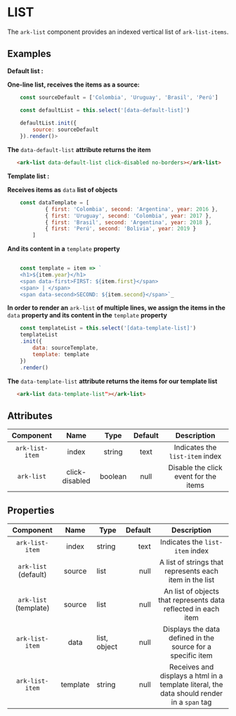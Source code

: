 LIST
====

The ``ark-list`` component provides an indexed vertical list of ``ark-list-items``.

    

Examples
--------

**Default list :**


**One-line list, receives the items as a source:**

``` javascript   
    const sourceDefault = ['Colombia', 'Uruguay', 'Brasil', 'Perú']

    const defaultList = this.select('[data-default-list]')
    
    defaultList.init({
        source: sourceDefault
    }).render()>
```

**The** ``data-default-list`` **attribute returns the item**

```html
   <ark-list data-default-list click-disabled no-borders></ark-list>
```

**Template list :**

**Receives items as** ``data`` **list of objects**

```javascript
    const dataTemplate = [
            { first: 'Colombia', second: 'Argentina', year: 2016 },
            { first: 'Uruguay', second: 'Colombia', year: 2017 },
            { first: 'Brasil', second: 'Argentina', year: 2018 },
            { first: 'Perú', second: 'Bolivia', year: 2019 }
        ]
```

**And its content in a** ``template`` **property**

``` javascript
    
    const template = item => `
    <h1>${item.year}</h1>
    <span data-first>FIRST: ${item.first}</span>
    <span> | </span>
    <span data-second>SECOND: ${item.second}</span>`_
```

**In order to render an** ``ark-list`` **of multiple lines, we assign the items in the** ``data`` **property and its content in the** ``template`` **property**

``` javascript
    const templateList = this.select('[data-template-list]')
    templateList
    .init({
        data: sourceTemplate,
        template: template
    })
    .render()
```


**The** ``data-template-list`` **attribute returns the items for our template list**
        
``` html
   <ark-list data-template-list"></ark-list>
```    

Attributes
----------

|     Component     |      Name      |  Type   | Default |              Description              |
| :---------------: | :------------: | :-----: | :-----: | :-----------------------------------: |
| ``ark-list-item`` |     index      | string  |  text   |   Indicates the ``list-item`` index   |
|   ``ark-list``    | click-disabled | boolean |  null   | Disable the click event for the items |



Properties
----------

|        Component        |   Name   |     Type     | Default |                                         Description                                          |       
| :---------------------: | :------: | ------------ | ------: | :------------------------------------------------------------------------------------------: |
|    ``ark-list-item``    |  index   | string       |    text |                              Indicates the ``list-item`` index                               |       
| ``ark-list`` (default)  |  source  | list         |    null |                   A list of strings that represents each item in the list                    |       
| ``ark-list`` (template) |  source  | list         |    null |                An list of objects that represents data reflected in each item                |       
|    ``ark-list-item``    |   data   | list, object |    null |                 Displays the data defined in the source for a specific item                  |       
|    ``ark-list-item``    | template | string       |    null | Receives and displays a html in a template literal, the data should render in a ``span`` tag |       

